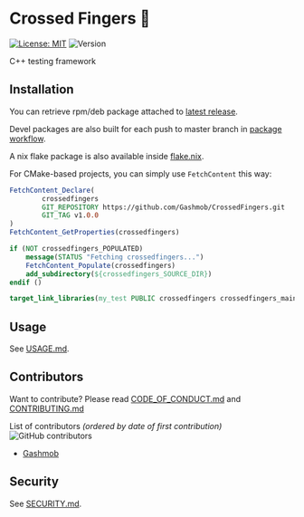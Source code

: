 # Crossed Fingers 🤞

[![License: MIT](https://img.shields.io/github/license/gashmob/crossedfingers)](https://opensource.org/licenses/MIT)
![Version](https://img.shields.io/github/v/release/gashmob/crossedfingers?include_prereleases)

C++ testing framework

## Installation

You can retrieve rpm/deb package attached
to [latest release](https://github.com/Gashmob/CrossedFingers/releases/latest).

Devel packages are also built for each push to master branch
in [package workflow](https://github.com/Gashmob/CrossedFingers/actions/workflows/package.yml?query=branch%3Amaster).

A nix flake package is also available inside [flake.nix](flake.nix).

For CMake-based projects, you can simply use `FetchContent` this way:

```cmake
FetchContent_Declare(
        crossedfingers
        GIT_REPOSITORY https://github.com/Gashmob/CrossedFingers.git
        GIT_TAG v1.0.0
)
FetchContent_GetProperties(crossedfingers)

if (NOT crossedfingers_POPULATED)
    message(STATUS "Fetching crossedfingers...")
    FetchContent_Populate(crossedfingers)
    add_subdirectory(${crossedfingers_SOURCE_DIR})
endif ()

target_link_libraries(my_test PUBLIC crossedfingers crossedfingers_main)
```

## Usage

See [USAGE.md](USAGE.md).

## Contributors

Want to contribute? Please read [CODE_OF_CONDUCT.md](CODE_OF_CONDUCT.md) and [CONTRIBUTING.md](CONTRIBUTING.md)

List of contributors *(ordered by date of first contribution)*
![GitHub contributors](https://img.shields.io/github/contributors/Gashmob/CrossedFingers)

- [Gashmob](https://github.com/Gashmob)

## Security

See [SECURITY.md](SECURITY.md).
